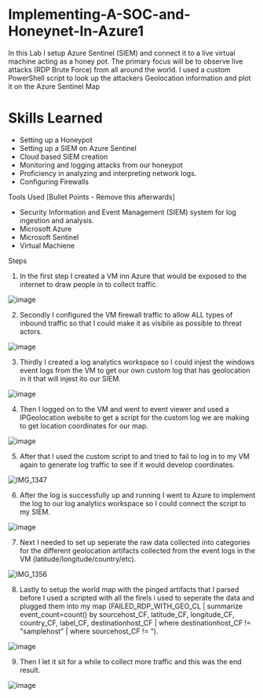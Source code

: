 # Implementing-A-SOC-and-Honeynet-In-Azure1
 In this Lab I setup Azure Sentinel (SIEM) and connect it to a live virtual machine acting as a honey pot. The primary focus will be to observe live attacks (RDP Brute Force) from all around the world. I used a custom PowerShell script to look up the attackers Geolocation information and plot it on the Azure Sentinel Map


# Skills Learned
- Setting up a Honeypot 
- Setting up a SIEM on Azure Sentinel
- Cloud based SIEM creation
- Monitoring and logging attacks from our honeypot
- Proficiency in analyzing and interpreting network logs.
- Configuring Firewalls 

   

Tools Used
[Bullet Points - Remove this afterwards]

- Security Information and Event Management (SIEM) system for log ingestion and analysis.
- Microsoft Azure
- Microsoft Sentinel
- Virtual Machiene

Steps
1. In the first step I created a VM inn Azure that would be exposed to the internet to draw people in to collect traffic.

![image](https://github.com/hinksmon/Implementing-A-SOC-and-Honeynet-In-Azure1/assets/162920003/0238c341-12c6-4af6-86bd-3476ea9a0d80)


2. Secondly I configured the VM firewall traffic to allow ALL types of inbound traffic so that I could make it as visibile as possible to threat actors.

![image](https://github.com/hinksmon/Implementing-A-SOC-and-Honeynet-In-Azure1/assets/162920003/ef84e7a6-dda2-4930-8673-8b44ee68c544)


3. Thirdly I created a log analytics workspace so I could injest the windows event logs from the VM to get our own custom log that has geolocation in it that will injest ito our SIEM.

![image](https://github.com/hinksmon/Implementing-A-SOC-and-Honeynet-In-Azure1/assets/162920003/3c2a853d-6c1e-44d5-ad0d-1730122380d5)


4. Then I logged on to the VM and went to event viewer and used a IPGeolocation website to get a script for the custom log we are making to get location coordinates for our map.

![image](https://github.com/hinksmon/Implementing-A-SOC-and-Honeynet-In-Azure1/assets/162920003/392fbb0c-f889-49f7-9b7f-e29cc4b26de2)


5.  After that I used the custom script to and tried to fail to log in to my VM again to generate log traffic to see if it would develop coordinates.

![IMG_1347](https://github.com/hinksmon/Implementing-A-SOC-and-Honeynet-In-Azure1/assets/162920003/bc806de0-30f8-453d-a947-b55c5e608f5a)


6.  After the log is successfully up and running I went to Azure to implement the log to our log analytics workspace so I could connect the script to my SIEM.

![image](https://github.com/hinksmon/Implementing-A-SOC-and-Honeynet-In-Azure1/assets/162920003/20bb82f0-62a8-4728-8eab-840349f2c7a7)


7.  Next I needed to set up seperate the raw data collected into categories for the different geolocation artifacts collected from the event logs in the VM (latitude/longitude/country/etc).


![IMG_1356](https://github.com/hinksmon/Implementing-A-SOC-and-Honeynet-In-Azure1/assets/162920003/4ad0ac2e-31e5-4b98-a829-88e740566d92)


8. Lastly to setup the world map with the pinged artifacts that I parsed before I used a scripted with all the firels i used to seperate the data and plugged them into my map (FAILED_RDP_WITH_GEO_CL | summarize event_count=count() by sourcehost_CF, latitude_CF, longitude_CF, country_CF, label_CF, destinationhost_CF
| where destinationhost_CF != "samplehost"
| where sourcehost_CF != ").

![image](https://github.com/hinksmon/Implementing-A-SOC-and-Honeynet-In-Azure1/assets/162920003/25de029d-3fca-45c2-b1eb-f1e7662d4498)


9. Then I let it sit for a while to collect more traffic and this was the end result.


![image](https://github.com/hinksmon/Implementing-A-SOC-and-Honeynet-In-Azure1/assets/162920003/dc09caa3-254a-48e0-94fe-a170d95827c5)


